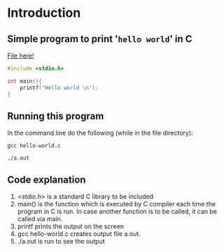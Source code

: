 # Introduction

## Simple program to print '```hello world```' in C

[File here!](/programs/hello-world.c)

```C
#include <stdio.h>

int main(){
	printf("Hello world \n");
}

```

## Running this program

In the command line do the following (while in the file directory):

```
gcc hello-world.c

./a.out
```

## Code explanation

1. <stdio.h> is a standard C library to be included
2. main() is the function which is executed by C compiler each time the program in C is run. In case another function is to be called, it can be called via main. 
3. printf prints the output on the screen
4. gcc hello-world.c creates output file a.out.
5. ./a.out is run to see the output


